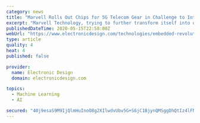 ```yaml
---
category: news
title: "Marvell Rolls Out Chips for 5G Telecom Gear in Challenge to Intel"
excerpt: "Marvell Technology, trying to further transform itself into one of the world's largest vendors of network infrastructure chips, rolled out its latest line of Octeon networking chips to meet the throughput and latency demands of 5G telecom equipment."
publishedDateTime: 2020-05-15T22:58:00Z
webUrl: "https://www.electronicdesign.com/technologies/embedded-revolution/article/21129346/marvell-technology-targets-5g-base-stations-with-networking-chip-line"
type: article
quality: 4
heat: 4
published: false

provider:
  name: Electronic Design
  domain: electronicdesign.com

topics:
  - Machine Learning
  - AI

secured: "40j9esaS9M9IjQlmHuInoO8g2XIlwdvUbv5G+S6jC1BjynQMSggDhQtIz4lFNJbtRhKFzfcNhdIsO/DndHpEHHjn3/bn5RaBQt5qOWbGBjPkoW6onHS4QW1UtU+9S0lWg1jDuj/rpl/zZeClq9fMOYlEftOU6ahTJ110vIxyY4aYWmkDBZpPRkRv3rjQE0gfMj9IxEi5HFYSovmz+KmvwXmoDnSR3fwix9fscugmeqYB9ZMa/IqCFRpB/bL/5UTFv3kwZ+//qvR0SlX0l0yr0XyKyQSDNkdqnzLy15m5rM6gVqNWqCuHpGt6bsOKMJEeYSdFwZ0vp1KgK4DkFNo00+zTmQpJ8uwRs6VYNeNPBxBW7rppPFkXkc/G5fre4jvRC2JxOw6URUzSM79BWL24/imK4zKbvn46/VvNbNErNA0R6bmxNrIY3gHDOc8AZalvckekg6P3hKS1QFxIIo1l9LcjXYXycN1WWp+rE7A0vBk=;uWYn8o9Qlo+x2LiPR8j4ow=="
---
```



